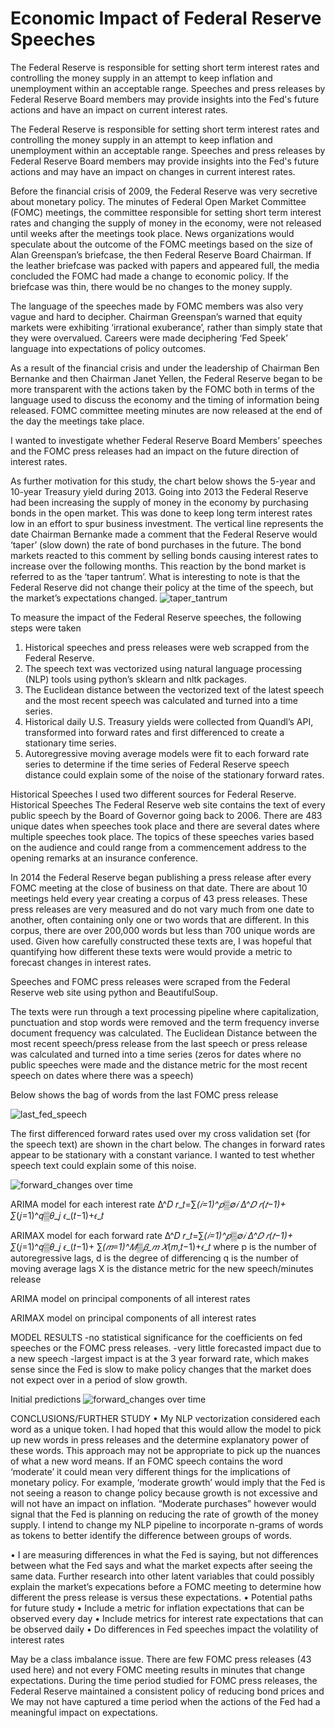 # Economic Impact of Federal Reserve Speeches


The Federal Reserve is responsible for setting short term interest rates and controlling the money supply in an attempt to keep inflation and unemployment within an acceptable range. Speeches and press releases by Federal Reserve Board members may provide insights into the Fed's future actions and have an impact on current interest rates.


The Federal Reserve is responsible for setting short term interest rates and controlling the money supply in an attempt to keep inflation and unemployment within an acceptable range. Speeches and press releases by Federal Reserve Board members may provide insights into the Fed's future actions and may have an impact on changes in current interest rates.

Before the financial crisis of 2009, the Federal Reserve was very secretive about monetary policy. The minutes of Federal Open Market Committee (FOMC) meetings, the committee responsible for setting short term interest rates and changing the supply of money in the economy, were not released until weeks after the meetings took place. News organizations would speculate about the outcome of the FOMC meetings based on the size of Alan Greenspan’s briefcase, the then Federal Reserve Board Chairman. If the leather briefcase was packed with papers and appeared full, the media concluded the FOMC had made a change to economic policy. If the briefcase was thin, there would be no changes to the money supply.

The language of the speeches made by FOMC members was also very vague and hard to decipher. Chairman Greenspan’s warned that equity markets were exhibiting ‘irrational exuberance’, rather than simply state that they were overvalued. Careers were made deciphering ‘Fed Speek’ language into expectations of policy outcomes.

As a result of the financial crisis and under the leadership of Chairman Ben Bernanke and then Chairman Janet Yellen, the Federal Reserve began to be more transparent with the actions taken by the FOMC both in terms of the language used to discuss the economy and the timing of information being released. FOMC committee meeting minutes are now released at the end of the day the meetings take place. 

I wanted to investigate whether Federal Reserve Board Members’ speeches and the FOMC press releases had an impact on the future direction of interest rates.

As further motivation for this study, the chart below shows the 5-year and 10-year Treasury yield during 2013. Going into 2013 the Federal Reserve had been increasing the supply of money in the economy by purchasing bonds in the open market. This was done to keep long term interest rates low in an effort to spur business investment. The vertical line represents the date Chairman Bernanke made a comment that the Federal Reserve would ‘taper’ (slow down) the rate of bond purchases in the future. The bond markets reacted to this comment by selling bonds causing interest rates to increase over the following months. This reaction by the bond market is referred to as the ‘taper tantrum’. What is interesting to note is that the Federal Reserve did not change their policy at the time of the speech, but the market’s expectations changed. 
![taper_tantrum](https://github.com/davidjsmith44/Capstone/blob/master/src/taper_tantrum.png)

To measure the impact of the Federal Reserve speeches, the following steps were taken
1.	Historical speeches and press releases were web scrapped from the Federal Reserve. 
2.	The speech text was vectorized using natural language processing (NLP) tools using python’s sklearn and nltk packages.
3.	The Euclidean distance between the vectorized text of the latest speech and the most recent speech was calculated and turned into a time series.
4.	Historical daily U.S. Treasury yields were collected from Quandl’s API, transformed into forward rates and first differenced to create a stationary time series.
5.	Autoregressive moving average models were fit to each forward rate series to determine if the time series of Federal Reserve speech distance could explain some of the noise of the stationary forward rates.

Historical Speeches
I used two different sources for Federal Reserve.
Historical Speeches
The Federal Reserve web site contains the text of every public speech by the Board of Governor going back to 2006. There are 483 unique dates when speeches took place and there are several dates where multiple speeches took place. The topics of these speeches varies based on the audience and could range from a commencement address to the opening remarks at an insurance conference. 

In 2014 the Federal Reserve began publishing a press release after every FOMC meeting at the close of business on that date. There are about 10 meetings held every year creating a corpus of 43 press releases. These press releases are very measured and do not vary much from one  date to another, often containing only one or two words that are different. In this corpus, there are over 200,000 words but less than 700 unique words are used. Given how carefully constructed these texts are, I was hopeful that quantifying how different these texts were would provide a metric to forecast changes in interest rates.

Speeches and FOMC press releases were scraped from the Federal Reserve web site using python and BeautifulSoup.

The texts were run through a text processing pipeline where capitalization, punctuation and stop words were removed and the term frequency inverse document frequency was calculated.  The Euclidean Distance between the most recent speech/press release from the last speech or press release was calculated and turned into a time series (zeros for dates where no public speeches were made and the distance metric for the most recent speech on dates where there was a speech)

Below shows the bag of words from the last FOMC press release

![last_fed_speech](https://github.com/davidjsmith44/Capstone/blob/master/src/last_fed_speech.png)

The first differenced forward rates used over my cross validation set (for the speech text) are shown in the chart below. The changes in forward rates appear to be stationary with a constant variance. I wanted to test whether speech text could explain some of this noise.

![forward_changes over time](https://github.com/davidjsmith44/Capstone/blob/master/data/forward_changes_over_time.png)

ARIMA model for each interest rate
	∆^𝐷 𝑟_𝑡=∑_(𝑖=1)^𝑝▒∅_𝑖  ∆^𝐷 𝑟_(𝑡−1)+ ∑_(𝑗=1)^𝑞▒𝜃_𝑗  𝜖_(𝑡−1)+𝜖_𝑡

ARIMAX model for each forward rate
	∆^𝐷 𝑟_𝑡=∑_(𝑖=1)^𝑝▒∅_𝑖  ∆^𝐷 𝑟_(𝑡−1)+ ∑_(𝑗=1)^𝑞▒𝜃_𝑗  𝜖_(𝑡−1)+ ∑_(𝑚=1)^𝑀▒𝛽_𝑚  𝑋_(𝑚,𝑡−1)+𝜖_𝑡
	where 	p is the number of autoregressive lags,
		d is the degree of differencing
		q is the number of moving average lags
		X is the distance metric for the new speech/minutes release

ARIMA model on principal components of all interest rates

ARIMAX model on principal components of all interest rates

MODEL RESULTS
	-no statistical significance for the coefficients on fed speeches or the FOMC press releases.
	-very little forecasted impact due to a new speech
	-largest impact is at the 3 year forward rate, which makes sense since the Fed is slow to make policy changes that the market does not expect over in a period of slow growth.

Initial predictions
![forward_changes over time](https://github.com/davidjsmith44/Capstone/blob/master/src/inital_pred_plot.png)

CONCLUSIONS/FURTHER STUDY
•	My NLP vectorization considered each word as a unique token. I had hoped that this would allow the model to pick up new words in press releases and the determine explanatory power of these words. This approach may not be appropriate to pick up the nuances of what a new word means. If an FOMC speech contains the word ‘moderate’ it could mean very different things for the implications of monetary policy. For example, ‘moderate growth’ would imply that the Fed is not seeing a reason to change policy because growth is not excessive and will not have an impact on inflation. “Moderate purchases” however would signal that the Fed is planning on reducing the rate of growth of the money supply. I intend to change my NLP pipeline to incorporate n-grams of words as tokens to better identify the difference between groups of words.

•	I are measuring differences in what the Fed is saying, but not differences between what the Fed says and what the market expects after seeing the same data. Further research into other latent variables that could possibly explain the market’s expecations before a FOMC meeting to determine how different the press release is versus these expectations.
•	Potential paths for future study
•	Include a metric for inflation expectations that can be observed every day
•	Include metrics for interest rate expectations that can be observed daily
•	Do differences in Fed speeches impact the volatility of interest rates


May be a class imbalance issue. There are few FOMC press releases (43 used here) and not every FOMC meeting results in minutes that change expectations. During the time period studied for FOMC press releases, the Federal Reserve maintained a consistent policy of reducing bond prices and 
We may not have captured a time period when the actions of the Fed had a meaningful impact on expectations.
